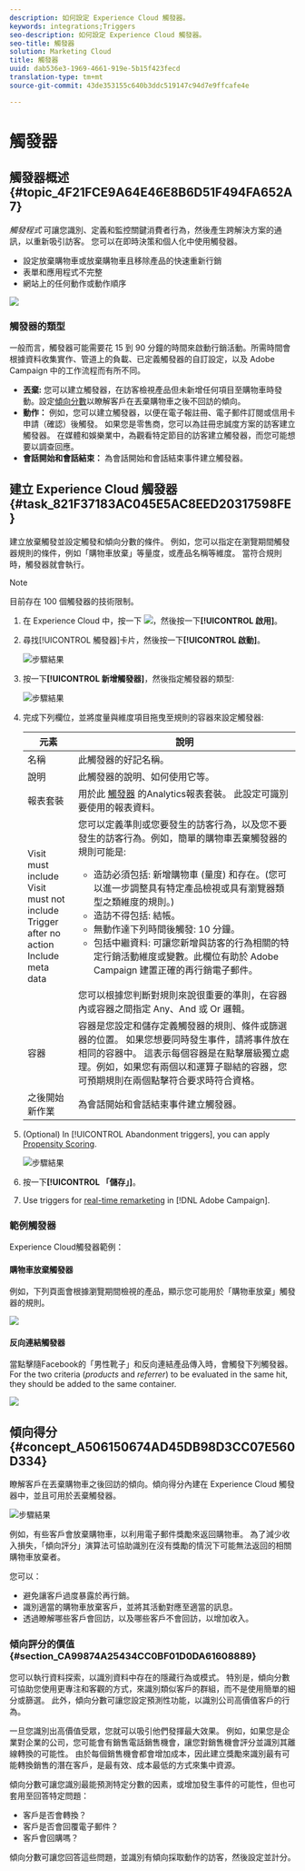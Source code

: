 ```yaml
---
description: 如何設定 Experience Cloud 觸發器。
keywords: integrations;Triggers
seo-description: 如何設定 Experience Cloud 觸發器。
seo-title: 觸發器
solution: Marketing Cloud
title: 觸發器
uuid: dab536e3-1969-4661-919e-5b15f423fecd
translation-type: tm+mt
source-git-commit: 43de353155c640b3ddc519147c94d7e9ffcafe4e

---
```



# 觸發器

## 觸發器概述 {#topic_4F21FCE9A64E46E8B6D51F494FA652A7}

*觸發程式* 可讓您識別、定義和監控關鍵消費者行為，然後產生跨解決方案的通訊，以重新吸引訪客。 您可以在即時決策和個人化中使用觸發器。

* 設定放棄購物車或放棄購物車且移除產品的快速重新行銷
* 表單和應用程式不完整
* 網站上的任何動作或動作順序

![](assets/trigger-abandonment-2.png)

### 觸發器的類型

一般而言，觸發器可能需要花 15 到 90 分鐘的時間來啟動行銷活動。所需時間會根據資料收集實作、管道上的負載、已定義觸發器的自訂設定，以及 Adobe Campaign 中的工作流程而有所不同。

* **丟棄:** 您可以建立觸發器，在訪客檢視產品但未新增任何項目至購物車時發動。設定[傾向分數](../activation/triggers.md#concept_A506150674AD45DB98D3CC07E560D334)以瞭解客戶在丟棄購物車之後不回訪的傾向。
* **動作：** 例如，您可以建立觸發器，以便在電子報註冊、電子郵件訂閱或信用卡申請（確認）後觸發。 如果您是零售商，您可以為註冊忠誠度方案的訪客建立觸發器。 在媒體和娛樂業中，為觀看特定節目的訪客建立觸發器，而您可能想要以調查回應。
* **會話開始和會話結束：** 為會話開始和會話結束事件建立觸發器。

## 建立 Experience Cloud 觸發器 {#task_821F37183AC045E5AC8EED20317598FE}

建立放棄觸發並設定觸發和傾向分數的條件。 例如，您可以指定在瀏覽期間觸發器規則的條件，例如「購物車放棄」等量度，或產品名稱等維度。 當符合規則時，觸發器就會執行。

>[!NOTE]
>
>目前存在 100 個觸發器的技術限制。

1. 在 Experience Cloud 中，按一下 ![](assets/menu-icon.png)，然後按一下&#x200B;**[!UICONTROL 啟用]**。
1. 尋找[!UICONTROL 觸發器]卡片，然後按一下&#x200B;**[!UICONTROL 啟動]**。

   ![步驟結果](assets/activation-triggers.png)

1. 按一下&#x200B;**[!UICONTROL 新增觸發器]**，然後指定觸發器的類型:

   ![步驟結果](assets/add-trigger.png)

1. 完成下列欄位，並將度量與維度項目拖曳至規則的容器來設定觸發器:

   | 元素 | 說明 |
   |--- |--- |
   | 名稱 | 此觸發器的好記名稱。 |
   | 說明 | 此觸發器的說明、如何使用它等。 |
   | 報表套裝 | 用於此 [觸發器](https://docs.adobe.com/content/help/en/analytics/implementation/analytics-basics/ref-reports-report-suites.html) 的Analytics報表套裝。 此設定可識別要使用的報表資料。 |
   | Visit must include<br>Visit must not include<br>Trigger after no action<br>Include meta data | 您可以定義準則或您要發生的訪客行為，以及您不要發生的訪客行為。例如，簡單的購物車丟棄觸發器的規則可能是:<ul><li>造訪必須包括:  新增購物車 (量度) 和存在。(您可以進一步調整具有特定產品檢視或具有瀏覽器類型之類維度的規則。)</li><li>造訪不得包括:  結帳。</li><li>無動作達下列時間後觸發: 10 分鐘。</li><li>包括中繼資料: 可讓您新增與訪客的行為相關的特定行銷活動維度或變數。此欄位有助於 Adobe Campaign 建置正確的再行銷電子郵件。</li></ul><br>您可以根據您判斷對規則來說很重要的準則，在容器內或容器之間指定 Any、And 或 Or 邏輯。 |
   | 容器 | 容器是您設定和儲存定義觸發器的規則、條件或篩選器的位置。 如果您想要同時發生事件，請將事件放在相同的容器中。 這表示每個容器是在點擊層級獨立處理。例如，如果您有兩個以和運算子聯結的容器，您可預期規則在兩個點擊符合要求時符合資格。 |
   | 之後開始新作業 | 為會話開始和會話結束事件建立觸發器。 |

1. (Optional) In [!UICONTROL Abandonment triggers], you can apply [Propensity Scoring](../activation/triggers.md#concept_A506150674AD45DB98D3CC07E560D334).

   ![步驟結果](assets/propensity-scoring.png)

1. 按一下&#x200B;**[!UICONTROL 「儲存」]**。
1. Use triggers for [real-time remarketing](https://docs.campaign.adobe.com/doc/standard/en/EMA_Transactional_messaging_Marketing_Cloud_Triggers.html) in [!DNL Adobe Campaign].

### 範例觸發器

Experience Cloud觸發器範例：

#### 購物車放棄觸發器

例如，下列頁面會根據瀏覽期間檢視的產品，顯示您可能用於「購物車放棄」觸發器的規則。

![](assets/abandonment-trigger.png)

#### 反向連結觸發器

當點擊隨Facebook的「男性靴子」和反向連結產品傳入時，會觸發下列觸發器。 For the two criteria (*products* and *referrer*) to be evaluated in the same hit, they should be added to the same container.

![](assets/fb-boots-promo.png)

## 傾向得分 {#concept_A506150674AD45DB98D3CC07E560D334}

瞭解客戶在丟棄購物車之後回訪的傾向。傾向得分內建在 Experience Cloud 觸發器中，並且可用於丟棄觸發器。

![步驟結果](assets/propensity-scoring.png)

例如，有些客戶會放棄購物車，以利用電子郵件獎勵來返回購物車。 為了減少收入損失，「傾向評分」演算法可協助識別在沒有獎勵的情況下可能無法返回的相關購物車放棄者。

您可以：

* 避免讓客戶過度暴露於再行銷。
* 識別適當的購物車放棄客戶，並將其活動對應至適當的訊息。
* 透過瞭解哪些客戶會回訪，以及哪些客戶不會回訪，以增加收入。

### 傾向評分的價值 {#section_CA99874A25434CC0BF01D0DA61608889}

您可以執行資料探索，以識別資料中存在的隱藏行為或模式。 特別是，傾向分數可協助您使用更專注和客觀的方式，來識別類似客戶的群組，而不是使用簡單的細分或篩選。 此外，傾向分數可讓您設定預測性功能，以識別公司高價值客戶的行為。

一旦您識別出高價值受眾，您就可以吸引他們發揮最大效果。 例如，如果您是企業對企業的公司，您可能會有銷售電話銷售機會，讓您對銷售機會評分並識別其離線轉換的可能性。 由於每個銷售機會都會增加成本，因此建立獎勵來識別最有可能轉換銷售的潛在客戶，是最有效、成本最低的方式來集中資源。

傾向分數可讓您識別最能預測特定分數的因素，或增加發生事件的可能性，但也可套用至回答特定問題：

* 客戶是否會轉換？
* 客戶是否會回覆電子郵件？
* 客戶會回購嗎？

傾向分數可讓您回答這些問題，並識別有傾向採取動作的訪客，然後設定並計分。
